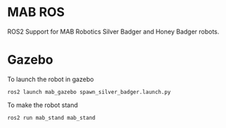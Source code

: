 # MAB ROS
ROS2 Support for MAB Robotics Silver Badger and Honey Badger robots.

# Gazebo
To launch the robot in gazebo

```
ros2 launch mab_gazebo spawn_silver_badger.launch.py
```

To make the robot stand

```
ros2 run mab_stand mab_stand
```
